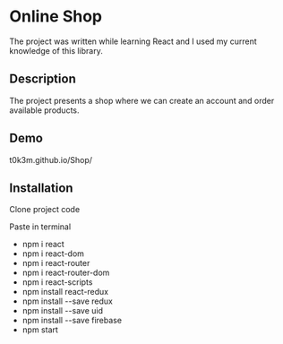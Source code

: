 
# Online Shop

The project was written while learning React and I used my current knowledge of this library.


## Description 
The project presents a shop where we can create an account and order available products.

## Demo

t0k3m.github.io/Shop/

## Installation

Clone project code

Paste in terminal
 - npm i react
 - npm i react-dom
 - npm i react-router
 - npm i react-router-dom
 - npm i react-scripts 
 - npm install react-redux
 - npm install --save redux
 - npm install --save uid
 - npm install --save firebase
 - npm start 
